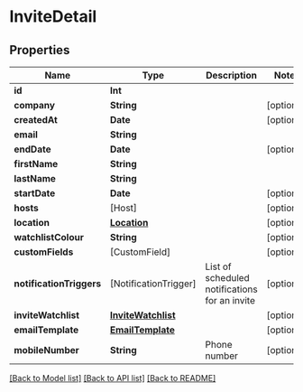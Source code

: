 # InviteDetail

## Properties
Name | Type | Description | Notes
------------ | ------------- | ------------- | -------------
**id** | **Int** |  | 
**company** | **String** |  | [optional] 
**createdAt** | **Date** |  | [optional] 
**email** | **String** |  | 
**endDate** | **Date** |  | [optional] 
**firstName** | **String** |  | 
**lastName** | **String** |  | 
**startDate** | **Date** |  | [optional] 
**hosts** | [Host] |  | [optional] 
**location** | [**Location**](Location.md) |  | [optional] 
**watchlistColour** | **String** |  | [optional] 
**customFields** | [CustomField] |  | [optional] 
**notificationTriggers** | [NotificationTrigger] | List of scheduled notifications for an invite | [optional] 
**inviteWatchlist** | [**InviteWatchlist**](InviteWatchlist.md) |  | [optional] 
**emailTemplate** | [**EmailTemplate**](EmailTemplate.md) |  | [optional] 
**mobileNumber** | **String** | Phone number | [optional] 

[[Back to Model list]](../README.md#documentation-for-models) [[Back to API list]](../README.md#documentation-for-api-endpoints) [[Back to README]](../README.md)


